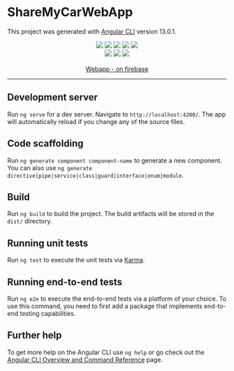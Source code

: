 # ShareMyCarWebApp

This project was generated with [Angular CLI](https://github.com/angular/angular-cli) version 13.0.1.

<div align="center">
  
  <img src="https://img.shields.io/website?down_color=red&down_message=offline&up_color=green&up_message=online&url=https%3A%2F%2FShareMyCarWebApp.web.app"/>
  <img src="https://img.shields.io/github/workflow/status/deBasMan21/ShareMyCarWebApp/ci-cd" />
  <img src="https://img.shields.io/github/commit-activity/m/deBasMan21/ShareMyCarWebApp" />
  <img src="https://img.shields.io/github/last-commit/deBasMan21/ShareMyCarWebApp" />
  <img src="https://img.shields.io/github/languages/code-size/deBasMan21/ShareMyCarWebApp" />
  <br/>
   <img src="https://img.shields.io/badge/typescript-%23007ACC.svg?style=for-the-badge&logo=typescript&logoColor=white"/>
   <img src="https://img.shields.io/badge/Angular-DD0031?style=for-the-badge&logo=angular&logoColor=white"/>
   <img src="https://img.shields.io/badge/Node.js-339933?style=for-the-badge&logo=nodedotjs&logoColor=white"/>
  <br/>
  <br/>
   <a href="https://sharemycarwebapp.web.app/">Webapp - on firebase<a/>


</div>
<hr/>

## Development server

Run `ng serve` for a dev server. Navigate to `http://localhost:4200/`. The app will automatically reload if you change any of the source files.

## Code scaffolding

Run `ng generate component component-name` to generate a new component. You can also use `ng generate directive|pipe|service|class|guard|interface|enum|module`.

## Build

Run `ng build` to build the project. The build artifacts will be stored in the `dist/` directory.

## Running unit tests

Run `ng test` to execute the unit tests via [Karma](https://karma-runner.github.io).

## Running end-to-end tests

Run `ng e2e` to execute the end-to-end tests via a platform of your choice. To use this command, you need to first add a package that implements end-to-end testing capabilities.

## Further help

To get more help on the Angular CLI use `ng help` or go check out the [Angular CLI Overview and Command Reference](https://angular.io/cli) page.
